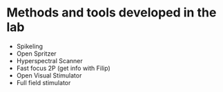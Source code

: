 # Methods and tools developed in the lab

- Spikeling
- Open Spritzer
- Hyperspectral Scanner
- Fast focus 2P (get info with Filip)
- Open Visual Stimulator
- Full field stimulator
